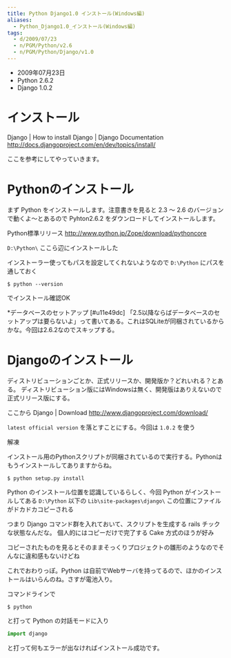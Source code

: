 ```yaml
---
title: Python Django1.0 インストール(Windows編)
aliases:
  - Python_Django1.0_インストール(Windows編)
tags:
  - d/2009/07/23
  - n/PGM/Python/v2.6
  - n/PGM/Python/Django/v1.0
---
```


- 2009年07月23日
- Python 2.6.2
- Django 1.0.2

インストール
================================================================================
Django | How to install Django | Django Documentation http://docs.djangoproject.com/en/dev/topics/install/

ここを参考にしてやっていきます。


Pythonのインストール
================================================================================
まず Python をインストールします。注意書きを見ると 2.3 〜 2.6 のバージョンで動くよ〜とあるので Pyhton2.6.2 をダウンロードしてインストールします。

Python標準リリース http://www.python.jp/Zope/download/pythoncore

`D:\Python\` ここら辺にインストールした

インストーラー使ってもパスを設定してくれないようなので `D:\Python` にパスを通しておく

```
$ python --version
```

でインストール確認OK


*データベースのセットアップ [#u11e49dc]
「2.5以降ならばデータベースのセットアップは要らないよ」って書いてある。これはSQLiteが同梱されているからかな。今回は2.6.2なのでスキップする。


Djangoのインストール
================================================================================
ディストリビューションごとか、正式リリースか、開発版か？どれいれる？とある。
ディストリビューション版にはWindowsは無く、開発版はありえないので正式リリース版にする。

ここから Django | Download http://www.djangoproject.com/download/

`latest official version` を落とすことにする。今回は `1.0.2` を使う

解凍

インストール用のPythonスクリプトが同梱されているので実行する。Pythonはもうインストールしてありますからね。

```
$ python setup.py install
```

Python のインストール位置を認識しているらしく、今回 Python がインストールしてある `D:\Python` 以下の `Lib\site-packages\django\` この位置にファイルがドカドカコピーされる

つまり Django コマンド群を入れておいて、スクリプトを生成する rails チックな状態なんだな。
個人的にはコピーだけで完了する Cake 方式のほうが好み

コピーされたものを見るとそのままそっくりプロジェクトの雛形のようなのでそんなに違和感もないけどね

これでおわりっぽ。Python は自前でWebサーバを持ってるので、ほかのインストールはいらんのね。さすが電池入り。

コマンドラインで

```
$ python
```

と打って Python の対話モードに入り

```python
import django
```

と打って何もエラーが出なければインストール成功です。


